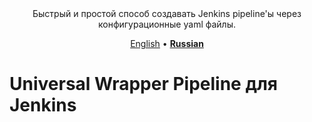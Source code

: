 <div align='center'>
Быстрый и простой способ создавать Jenkins pipeline'ы через конфигурационные yaml файлы.

[English](https://github.com/alexanderbazhenoff/jenkins-universal-wrapper-pipeline/wiki) • 
[**Russian**](https://github.com/alexanderbazhenoff/universal-wrapper-pipeline-settings/wiki)
</div>

# Universal Wrapper Pipeline для Jenkins
